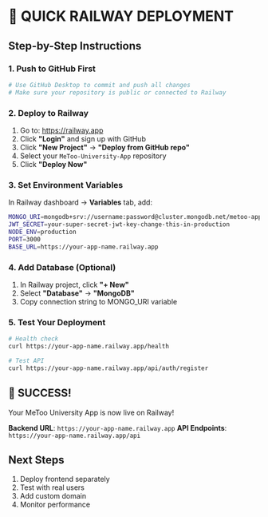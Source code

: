 # 🚀 **QUICK RAILWAY DEPLOYMENT**

## **Step-by-Step Instructions**

### **1. Push to GitHub First**
```bash
# Use GitHub Desktop to commit and push all changes
# Make sure your repository is public or connected to Railway
```

### **2. Deploy to Railway**
1. Go to: https://railway.app
2. Click **"Login"** and sign up with GitHub
3. Click **"New Project"** → **"Deploy from GitHub repo"**
4. Select your `MeToo-University-App` repository
5. Click **"Deploy Now"**

### **3. Set Environment Variables**
In Railway dashboard → **Variables** tab, add:

```bash
MONGO_URI=mongodb+srv://username:password@cluster.mongodb.net/metoo-app
JWT_SECRET=your-super-secret-jwt-key-change-this-in-production
NODE_ENV=production
PORT=3000
BASE_URL=https://your-app-name.railway.app
```

### **4. Add Database (Optional)**
1. In Railway project, click **"+ New"**
2. Select **"Database"** → **"MongoDB"**
3. Copy connection string to MONGO_URI variable

### **5. Test Your Deployment**
```bash
# Health check
curl https://your-app-name.railway.app/health

# Test API
curl https://your-app-name.railway.app/api/auth/register
```

## **🎉 SUCCESS!**
Your MeToo University App is now live on Railway!

**Backend URL**: `https://your-app-name.railway.app`
**API Endpoints**: `https://your-app-name.railway.app/api`

## **Next Steps**
1. Deploy frontend separately
2. Test with real users
3. Add custom domain
4. Monitor performance
